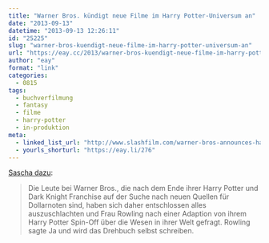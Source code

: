 ```yaml
---
title: "Warner Bros. kündigt neue Filme im Harry Potter-Universum an"
date: "2013-09-13"
datetime: "2013-09-13 12:26:11"
id: "25225"
slug: "warner-bros-kuendigt-neue-filme-im-harry-potter-universum-an"
url: "https://eay.cc/2013/warner-bros-kuendigt-neue-filme-im-harry-potter-universum-an/"
author: "eay"
format: "link"
categories:
  - 0815
tags:
  - buchverfilmung
  - fantasy
  - filme
  - harry-potter
  - in-produktion
meta:
  - linked_list_url: "http://www.slashfilm.com/warner-bros-announces-harry-potter-spinoff-film-j-k-rowling-to-script/"
  - yourls_shorturl: "https://eay.li/276"
---
```


[Sascha dazu](http://www.pewpewpew.de/2013/09/12/neuer-harry-potter-spin-off-film/):

> Die Leute bei Warner Bros., die nach dem Ende ihrer Harry Potter und Dark Knight Franchise auf der Suche nach neuen Quellen für Dollarnoten sind, haben sich daher entschlossen alles auszuschlachten und Frau Rowling nach einer Adaption von ihrem Harry Potter Spin-Off über die Wesen in ihrer Welt gefragt. Rowling sagte Ja und wird das Drehbuch selbst schreiben.
